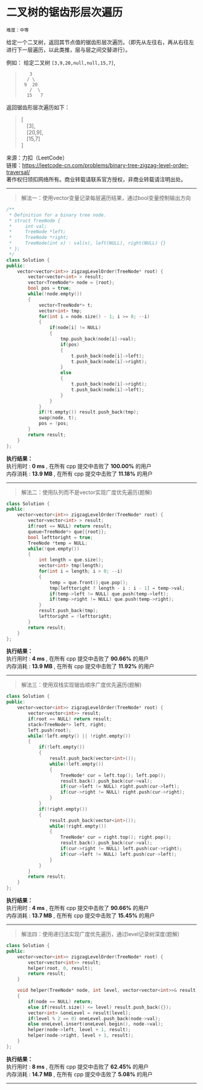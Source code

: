 # 二叉树的锯齿形层次遍历 #  
`难度：中等` 

给定一个二叉树，返回其节点值的锯齿形层次遍历。（即先从左往右，再从右往左进行下一层遍历，以此类推，层与层之间交替进行）。  

例如：
给定二叉树 `[3,9,20,null,null,15,7]`,   
>```  
>    3
>   / \
>  9  20
>    /  \
>   15   7
>```  
返回锯齿形层次遍历如下：  
>[  
>&emsp;[3],  
>&emsp;[20,9],  
>&emsp;[15,7]  
>]  

来源：力扣（LeetCode）  
链接：https://leetcode-cn.com/problems/binary-tree-zigzag-level-order-traversal/  
著作权归领扣网络所有。商业转载请联系官方授权，非商业转载请注明出处。  

---  
>解法一：使用vector变量记录每层遍历结果，通过bool变量控制输出方向  

```C++  
/**
 * Definition for a binary tree node.
 * struct TreeNode {
 *     int val;
 *     TreeNode *left;
 *     TreeNode *right;
 *     TreeNode(int x) : val(x), left(NULL), right(NULL) {}
 * };
 */
class Solution {
public:
    vector<vector<int>> zigzagLevelOrder(TreeNode* root) {
        vector<vector<int> > result;
        vector<TreeNode*> node = {root};
        bool pos = true;
        while(!node.empty())
        {
            vector<TreeNode*> t;
            vector<int> tmp;
            for(int i = node.size() - 1; i >= 0; --i)
            {
                if(node[i] != NULL)
                {
                    tmp.push_back(node[i]->val);
                    if(pos)
                    {
                        t.push_back(node[i]->left);
                        t.push_back(node[i]->right);
                    }
                    else
                    {
                        t.push_back(node[i]->right);
                        t.push_back(node[i]->left);
                    }
                }
            }
            if(!t.empty()) result.push_back(tmp);
            swap(node, t);
            pos = !pos;
        }
        return result;
    }
};
```  

**执行结果：**  
执行用时 : **0 ms** , 在所有 cpp 提交中击败了 **100.00%** 的用户  
内存消耗 : **13.9 MB** , 在所有 cpp 提交中击败了 **11.18%** 的用户  

---  
>解法二：使用队列而不是vector实现广度优先遍历(题解)  

```C++  
class Solution {
public:
    vector<vector<int>> zigzagLevelOrder(TreeNode* root) {
        vector<vector<int> > result;
        if(root == NULL) return result;
        queue<TreeNode*> que{{root}};
        bool lefttoright = true;
        TreeNode *temp = NULL;
        while(!que.empty())
        {
            int length = que.size();
            vector<int> tmp(length);
            for(int i = length; i > 0; --i)
            {
                temp = que.front();que.pop();
                tmp[lefttoright ? length - i : i - 1] = temp->val;
                if(temp->left != NULL) que.push(temp->left);
                if(temp->right != NULL) que.push(temp->right);
            }
            result.push_back(tmp);
            lefttoright = !lefttoright;
        }
        return result;
    }
};
```  

**执行结果：**  
执行用时 : **4 ms** , 在所有 cpp 提交中击败了 **90.66%** 的用户  
内存消耗 : **13.9 MB** , 在所有 cpp 提交中击败了 **11.92%** 的用户  

---  
>解法三：使用双栈实现锯齿顺序广度优先遍历(题解)  

```C++  
class Solution {
public:
    vector<vector<int>> zigzagLevelOrder(TreeNode* root) {
        vector<vector<int>> result;
        if(root == NULL) return result;
        stack<TreeNode*> left, right;
        left.push(root);
        while(!left.empty() || !right.empty())
        {
            if(!left.empty())
            {
                result.push_back(vector<int>());
                while(!left.empty())
                {
                    TreeNode* cur = left.top(); left.pop();
                    result.back().push_back(cur->val);
                    if(cur->left != NULL) right.push(cur->left);
                    if(cur->right != NULL) right.push(cur->right);
                }
            }
            if(!right.empty())
            {
                result.push_back(vector<int>());
                while(!right.empty())
                {
                    TreeNode* cur = right.top(); right.pop();
                    result.back().push_back(cur->val);
                    if(cur->right != NULL) left.push(cur->right);
                    if(cur->left != NULL) left.push(cur->left);
                }
            }
        }
        return result;
    }
};
```  

**执行结果：**  
执行用时 : **4 ms** , 在所有 cpp 提交中击败了 **90.66%** 的用户  
内存消耗 : **13.7 MB** , 在所有 cpp 提交中击败了 **15.45%** 的用户  

---  
>解法四：使用递归法实现广度优先遍历，通过level记录树深度(题解)  

```C++  
class Solution {
public:
    vector<vector<int>> zigzagLevelOrder(TreeNode* root) {
        vector<vector<int>> result;
        helper(root, 0, result);
        return result;
    }

    void helper(TreeNode* node, int level, vector<vector<int>>& result)
    {
        if(node == NULL) return;
        else if(result.size() <= level) result.push_back({});
        vector<int> &oneLevel = result[level];
        if(level % 2 == 0) oneLevel.push_back(node->val);
        else oneLevel.insert(oneLevel.begin(), node->val);
        helper(node->left, level + 1, result);
        helper(node->right, level + 1, result);
    }
};
```  

**执行结果：**  
执行用时 : **8 ms** , 在所有 cpp 提交中击败了 **62.45%** 的用户  
内存消耗 : **14.7 MB** , 在所有 cpp 提交中击败了 **5.08%** 的用户  

---  